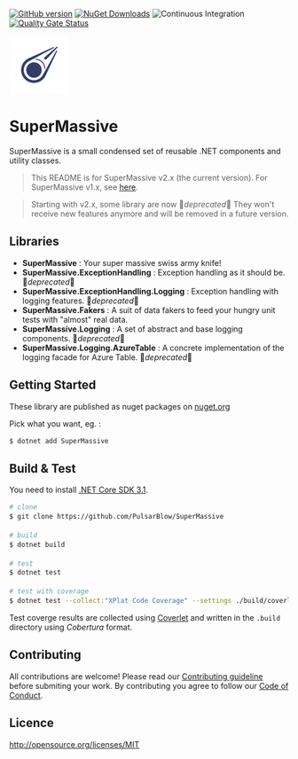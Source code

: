 [![GitHub version](https://badge.fury.io/gh/PulsarBlow%2Fsupermassive.svg)](https://github.com/PulsarBlow/SuperMassive/releases/latest) [![NuGet Downloads](https://img.shields.io/nuget/dt/SuperMassive.svg)](https://www.nuget.org/packages/supermassive) ![Continuous Integration](https://github.com/PulsarBlow/SuperMassive/workflows/Continuous%20Integration/badge.svg) [![Quality Gate Status](https://sonarcloud.io/api/project_badges/measure?project=PulsarBlow_SuperMassive&metric=alert_status)](https://sonarcloud.io/dashboard?id=PulsarBlow_SuperMassive)

![SuperMassive Logo](https://github.com/PulsarBlow/SuperMassive/blob/master/supermassive.png)

# SuperMassive

SuperMassive is a small condensed set of reusable .NET components and utility classes.

> This README is for SuperMassive v2.x (the current version). For SuperMassive v1.x, see [here](docs/v1/README.md).

> Starting with v2.x, some library are now :small_orange_diamond:*deprecated*:small_orange_diamond:
> They won't receive new features anymore and will be removed in a future version.

## Libraries

*  **SuperMassive** : Your super massive swiss army knife!
*  **SuperMassive.ExceptionHandling** : Exception handling as it should be. :small_orange_diamond:*deprecated*:small_orange_diamond:
*  **SuperMassive.ExceptionHandling.Logging** : Exception handling with logging features. :small_orange_diamond:*deprecated*:small_orange_diamond:
*  **SuperMassive.Fakers** : A suit of data fakers to feed your hungry unit tests with "almost" real data.
*  **SuperMassive.Logging** : A set of abstract and base logging components. :small_orange_diamond:*deprecated*:small_orange_diamond:
*  **SuperMassive.Logging.AzureTable** : A concrete implementation of the logging facade for Azure Table. :small_orange_diamond:*deprecated*:small_orange_diamond:

## Getting Started

These library are published as nuget packages on [nuget.org](https://www.nuget.org/packages?q=supermassive)

Pick what you want, eg. :

```bash
$ dotnet add SuperMassive
```

## Build & Test

You need to install [.NET Core SDK 3.1](https://dotnet.microsoft.com/download/dotnet-core/3.1).

```bash
# clone
$ git clone https://github.com/PulsarBlow/SuperMassive

# build
$ dotnet build

# test
$ dotnet test

# test with coverage
$ dotnet test --collect:"XPlat Code Coverage" --settings ./build/coverlet.runsettings -r .build/
```

Test coverge results are collected using [Coverlet](https://github.com/tonerdo/coverlet) and written in the `.build` directory using *Cobertura* format.

## Contributing

All contributions are welcome! Please read our [Contributing guideline](CONTRIBUTING.md) before submiting your work. By contributing you agree to follow our [Code of Conduct](CODE_OF_CONDUCT.md).

## Licence

<http://opensource.org/licenses/MIT>
